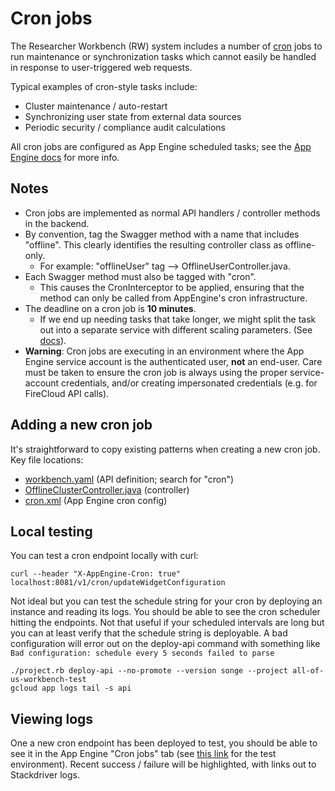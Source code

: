 # Cron jobs

The Researcher Workbench (RW) system includes a number of [cron](https://en.wikipedia.org/wiki/Cron) jobs to run
maintenance or synchronization tasks which cannot easily be handled in response to user-triggered web requests.

Typical examples of cron-style tasks include:
 * Cluster maintenance / auto-restart
 * Synchronizing user state from external data sources
 * Periodic security / compliance audit calculations  

All cron jobs are configured as App Engine scheduled tasks; see the
[App Engine docs](https://cloud.google.com/appengine/docs/standard/java/config/cron) for more info.

## Notes

* Cron jobs are implemented as normal API handlers / controller methods in the backend.
* By convention, tag the Swagger method with a name that includes "offline". This clearly identifies the resulting
 controller class as offline-only.
  * For example: "offlineUser" tag --> OfflineUserController.java. 
* Each Swagger method must also be tagged with "cron".
  * This causes the CronInterceptor to be applied, ensuring that the method can only be called from AppEngine's cron infrastructure.
* The deadline on a cron job is __10 minutes__.
  * If we end up needing tasks that take longer, we might split the task out into a separate service with different
    scaling parameters. (See [docs](https://cloud.google.com/appengine/docs/standard/java/config/cronref#deadlines)).
* __Warning__: Cron jobs are executing in an environment where the App Engine service account is the authenticated user,
  __not__ an end-user. Care must be taken to ensure the cron job is always using the proper service-account credentials,
  and/or creating impersonated credentials (e.g. for FireCloud API calls).

## Adding a new cron job

It's straightforward to copy existing patterns when creating a new cron job. Key file locations:

- [workbench.yaml](https://github.com/all-of-us/workbench/blob/master/api/src/main/resources/workbench.yaml) (API definition; search for "cron")
- [OfflineClusterController.java](https://github.com/all-of-us/workbench/blob/master/api/src/main/java/org/pmiops/workbench/api/OfflineClusterController.java) (controller)
- [cron.xml](https://github.com/all-of-us/workbench/blob/master/api/src/main/webapp/WEB-INF/cron.xml) (App Engine cron config)

## Local testing

You can test a cron endpoint locally with curl:

```
curl --header "X-AppEngine-Cron: true" localhost:8081/v1/cron/updateWidgetConfiguration
```

Not ideal but you can test the schedule string for your cron by deploying an instance and reading its logs. You should be able to see the cron scheduler hitting the endpoints. Not that useful if your scheduled intervals are long but you can at least verify that the schedule string is deployable. A bad configuration will error out on the deploy-api command with something like `Bad configuration: schedule every 5 seconds failed to parse`

```
./project.rb deploy-api --no-promote --version songe --project all-of-us-workbench-test
gcloud app logs tail -s api
```

## Viewing logs

One a new cron endpoint has been deployed to test, you should be able to see it in the App Engine "Cron jobs" tab (see
[this link](https://console.cloud.google.com/appengine/cronjobs?project=all-of-us-workbench-test) for the test
environment). Recent success / failure will be highlighted, with links out to Stackdriver logs.
